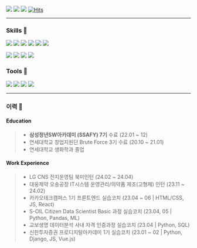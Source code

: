 <a href="https://velog.io/@choiyy0523" target="_blank"><img src="https://img.shields.io/badge/Velog-20C997?style=flat-square&logo=velog&logoColor=white"/></a>
<a href="mailto:choiyy0523@gmail.com" target="_blank"><img src="https://img.shields.io/badge/choiyy0523@gmail.com-EA4335?style=flat-square&logo=gmail&logoColor=white"/></a>
<a href="https://github.com/choiyy0523/choiyy_portfolio/blob/43a37a205c2636227d9a15cbf99d7355b072146e/%EC%B5%9C%EC%9C%A4%EC%98%81_%EA%B9%83%ED%97%99%ED%8F%AC%ED%8A%B8%ED%8F%B4%EB%A6%AC%EC%98%A4_230612.pdf
" target="_blank"><img src="https://img.shields.io/badge/PDF Portfolio-EC1C24?style=flat-square&logo=adobeacrobatreader&logoColor=white"/></a>
[![Hits](https://hits.seeyoufarm.com/api/count/incr/badge.svg?url=https%3A%2F%2Fgithub.com%2Fchoiyy0523&count_bg=%23FFDDCC&title_bg=%23FCBAAD&icon=&icon_color=%23E7E7E7&title=hits&edge_flat=true)](https://hits.seeyoufarm.com)

---

### Skills 💪
<img src="https://img.shields.io/badge/Python-3776AB?style=flat-square&logo=python&logoColor=white"/></a>
<img src="https://img.shields.io/badge/JavaScript-F7DF1E?style=flat-square&logo=javascript&logoColor=white"/></a>
<img src="https://img.shields.io/badge/React-61DAFB?style=flat-square&logo=react&logoColor=white"/></a>
<img src="https://img.shields.io/badge/ReactNative-61DAFB?style=flat-square&logo=react&logoColor=white"/></a>
<img src="https://img.shields.io/badge/HTML5-E34F26?style=flat-square&logo=HTML5&logoColor=white"/></a>
<img src="https://img.shields.io/badge/CSS3-1572B6?style=flat-square&logo=css3&logoColor=white"/></a>

<img src="https://img.shields.io/badge/Django-092E20?style=flat-square&logo=django&logoColor=white"/></a>
<img src="https://img.shields.io/badge/Vue.js-4FC08D?style=flat-square&logo=vue.js&logoColor=white"/></a>
<img src="https://img.shields.io/badge/MySQL-4479A1?style=flat-square&logo=mysql&logoColor=white"/></a>
<img src="https://img.shields.io/badge/Pandas-150458?style=flat-square&logo=pandas&logoColor=white"/></a>


### Tools 🔧
<img src="https://img.shields.io/badge/Git-F05032?style=flat-square&logo=git&logoColor=white"/></a>
<img src="https://img.shields.io/badge/Figma-F24E1E?style=flat-square&logo=Figma&logoColor=white"/></a>
<img src="https://img.shields.io/badge/Jira-0052CC?style=flat-square&logo=Jira&logoColor=white"/></a>
<img src="https://img.shields.io/badge/Notion-000000?style=flat-square&logo=Notion&logoColor=white"/></a>

---

### 이력 📜
#### Education

> - **삼성청년SW아카데미 (SSAFY) 7기** 수료 (22.01 ~ 12)
> - 연세대학교 창업지원단 Brute Force 3기 수료 (20.10 ~ 21.01)
> - 연세대학교 생화학과 졸업 

#### Work Experience

> - LG CNS 전지운영팀 북미인턴 (24.02 ~ 24.04)
> - 대웅제약 오송공장 IT시스템 운영관리/의약품 제조(고형제) 인턴 (23.11 ~ 24.02)
> - 카카오테크캠퍼스 1기 프론트엔드 실습코치 (23.04 ~ 06 | HTML/CSS, JS, React)
> - S-OIL Citizen Data Scientist Basic 과정 실습코치 (23.04, 05 | Python, Pandas, ML)
> - 교보생명 데이터분석 사내 자격 인증과정 실습코치 (23.04 | Python, SQL)
> - 신한투자증권 프로디지털아카데미 1기 실습코치 (23.01 ~ 02 | Python, Django, JS, Vue.js)
